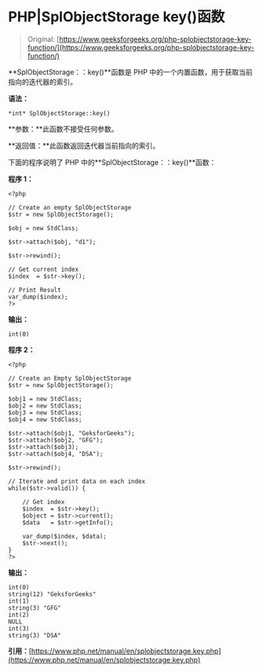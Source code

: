 # PHP|SplObjectStorage key()函数

> Original: [https://www.geeksforgeeks.org/php-splobjectstorage-key-function/](https://www.geeksforgeeks.org/php-splobjectstorage-key-function/)

**SplObjectStorage：：key()**函数是 PHP 中的一个内置函数，用于获取当前指向的迭代器的索引。

**语法：**

```
*int* SplObjectStorage::key()
```

**参数：**此函数不接受任何参数。

**返回值：**此函数返回迭代器当前指向的索引。

下面的程序说明了 PHP 中的**SplObjectStorage：：key()**函数：

**程序 1：**

```
<?php

// Create an empty SplObjectStorage
$str = new SplObjectStorage();

$obj = new StdClass;

$str->attach($obj, "d1");

$str->rewind();

// Get current index 
$index  = $str->key();

// Print Result
var_dump($index);
?>
```

**输出：**

```
int(0)

```

**程序 2：**

```
<?php

// Create an Empty SplObjectStorage
$str = new SplObjectStorage();

$obj1 = new StdClass;
$obj2 = new StdClass;
$obj3 = new StdClass;
$obj4 = new StdClass;

$str->attach($obj1, "GeksforGeeks");
$str->attach($obj2, "GFG");
$str->attach($obj3);
$str->attach($obj4, "DSA");

$str->rewind();

// Iterate and print data on each index
while($str->valid()) {

    // Get index 
    $index  = $str->key();
    $object = $str->current(); 
    $data   = $str->getInfo();

    var_dump($index, $data);
    $str->next();
}
?>
```

**输出：**

```
int(0)
string(12) "GeksforGeeks"
int(1)
string(3) "GFG"
int(2)
NULL
int(3)
string(3) "DSA"

```

**引用：**[https://www.php.net/manual/en/splobjectstorage.key.php](https://www.php.net/manual/en/splobjectstorage.key.php)